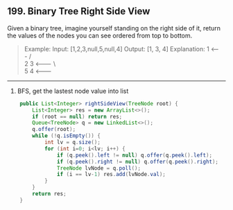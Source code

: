 ## 199. Binary Tree Right Side View

Given a binary tree, imagine yourself standing on the right side of it, return the values of the nodes you can see ordered from top to bottom.

>Example:
Input: [1,2,3,null,5,null,4]
Output: [1, 3, 4]
Explanation:
   1            <---
 /   \
2     3         <---
 \     \
  5     4       <---

---

1. BFS, get the lastest node value into list

```java
    public List<Integer> rightSideView(TreeNode root) {
        List<Integer> res = new ArrayList<>();
        if (root == null) return res;
        Queue<TreeNode> q = new LinkedList<>();
        q.offer(root);
        while (!q.isEmpty()) {
            int lv = q.size();
            for (int i=0; i<lv; i++) {
                if (q.peek().left != null) q.offer(q.peek().left);
                if (q.peek().right != null) q.offer(q.peek().right);
                TreeNode lvNode = q.poll();
                if (i == lv-1) res.add(lvNode.val);
            }
        }
        return res;
    }
```